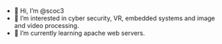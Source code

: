 - 👋 Hi, I’m @scoc3
- 👀 I’m interested in cyber security, VR, embedded systems and image and video processing.
- 🌱 I’m currently learning apache web servers.

<!---
scoc3/scoc3 is a ✨ special ✨ repository because its `README.md` (this file) appears on your GitHub profile.
You can click the Preview link to take a look at your changes.
--->
